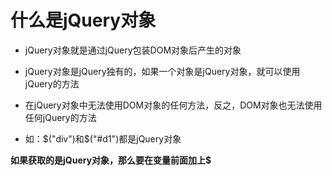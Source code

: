 # 什么是jQuery对象

 - jQuery对象就是通过jQuery包装DOM对象后产生的对象

 - jQuery对象是jQuery独有的，如果一个对象是jQuery对象，就可以使用jQuery的方法

 - 在jQuery对象中无法使用DOM对象的任何方法，反之，DOM对象也无法使用任何jQuery的方法

 - 如：$("div")和$("#d1")都是jQuery对象

 **如果获取的是jQuery对象，那么要在变量前面加上$**

